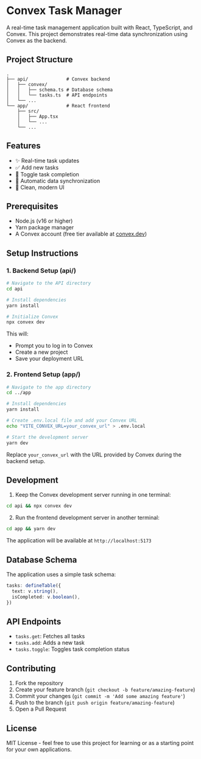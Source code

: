 # Convex Task Manager

A real-time task management application built with React, TypeScript, and Convex. This project demonstrates real-time data synchronization using Convex as the backend.

## Project Structure

```
.
├── api/              # Convex backend
│   ├── convex/
│   │   ├── schema.ts # Database schema
│   │   └── tasks.ts  # API endpoints
│   └── ...
└── app/              # React frontend
    ├── src/
    │   ├── App.tsx
    │   └── ...
    └── ...
```

## Features

- ✨ Real-time task updates
- ✅ Add new tasks
- 🔄 Toggle task completion
- 🎯 Automatic data synchronization
- 🎨 Clean, modern UI

## Prerequisites

- Node.js (v16 or higher)
- Yarn package manager
- A Convex account (free tier available at [convex.dev](https://convex.dev))

## Setup Instructions

### 1. Backend Setup (api/)

```bash
# Navigate to the API directory
cd api

# Install dependencies
yarn install

# Initialize Convex
npx convex dev
```

This will:
- Prompt you to log in to Convex
- Create a new project
- Save your deployment URL

### 2. Frontend Setup (app/)

```bash
# Navigate to the app directory
cd ../app

# Install dependencies
yarn install

# Create .env.local file and add your Convex URL
echo "VITE_CONVEX_URL=your_convex_url" > .env.local

# Start the development server
yarn dev
```

Replace `your_convex_url` with the URL provided by Convex during the backend setup.

## Development

1. Keep the Convex development server running in one terminal:
```bash
cd api && npx convex dev
```

2. Run the frontend development server in another terminal:
```bash
cd app && yarn dev
```

The application will be available at `http://localhost:5173`

## Database Schema

The application uses a simple task schema:

```typescript
tasks: defineTable({
  text: v.string(),
  isCompleted: v.boolean(),
})
```

## API Endpoints

- `tasks.get`: Fetches all tasks
- `tasks.add`: Adds a new task
- `tasks.toggle`: Toggles task completion status

## Contributing

1. Fork the repository
2. Create your feature branch (`git checkout -b feature/amazing-feature`)
3. Commit your changes (`git commit -m 'Add some amazing feature'`)
4. Push to the branch (`git push origin feature/amazing-feature`)
5. Open a Pull Request

## License

MIT License - feel free to use this project for learning or as a starting point for your own applications.
